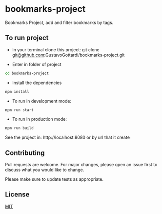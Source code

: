 # bookmarks-project
Bookmarks Project, add and filter bookmarks by tags.

## To run project

- In your terminal clone this project: 
git clone git@github.com:GustavoGottardi/bookmarks-project.git

- Enter in folder of project
```bash
cd bookmarks-project
```
- Install the dependencies
```bash
npm install
```
- To run in development mode:
```bash
npm run start
```
- To run in production mode: 
```bash
npm run build
```

See the project in: http://localhost:8080 or by url that it create


## Contributing
Pull requests are welcome. For major changes, please open an issue first to discuss what you would like to change.

Please make sure to update tests as appropriate.

## License
[MIT](https://choosealicense.com/licenses/mit/)
